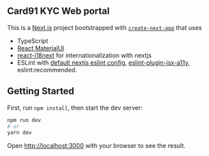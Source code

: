 ## Card91 KYC Web portal
This is a [Next.js](https://nextjs.org/) project bootstrapped with
[`create-next-app`](https://github.com/vercel/next.js/tree/canary/packages/create-next-app) that uses

- TypeScript
- [React MaterialUI](https://mui.com/)
- [react-i18next](https://github.com/i18next/react-i18next) for internationalization with nextjs
- ESLint with [default nextjs eslint config](https://nextjs.org/docs/basic-features/eslint),
  [eslint-plugin-jsx-a11y](https://www.npmjs.com/package/eslint-plugin-jsx-a11y), eslint:recommended.

## Getting Started

First, run `npm install`, then start the dev server:

```bash
npm run dev
# or
yarn dev
```

Open [http://localhost:3000](http://localhost:3000) with your browser to see the result.
